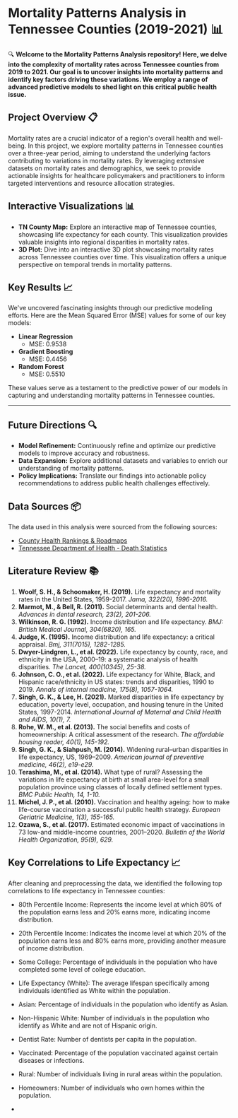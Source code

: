 # Mortality Patterns Analysis in Tennessee Counties (2019-2021) 📊

🔍 **Welcome to the Mortality Patterns Analysis repository! Here, we delve into the complexity of mortality rates across Tennessee counties from 2019 to 2021. Our goal is to uncover insights into mortality patterns and identify key factors driving these variations. We employ a range of advanced predictive models to shed light on this critical public health issue.**

## Project Overview 📋
Mortality rates are a crucial indicator of a region's overall health and well-being. In this project, we explore mortality patterns in Tennessee counties over a three-year period, aiming to understand the underlying factors contributing to variations in mortality rates. By leveraging extensive datasets on mortality rates and demographics, we seek to provide actionable insights for healthcare policymakers and practitioners to inform targeted interventions and resource allocation strategies.

## Interactive Visualizations 📊
- **TN County Map:** Explore an interactive map of Tennessee counties, showcasing life expectancy for each county. This visualization provides valuable insights into regional disparities in mortality rates.
- **3D Plot:** Dive into an interactive 3D plot showcasing mortality rates across Tennessee counties over time. This visualization offers a unique perspective on temporal trends in mortality patterns.

## Key Results 📈
We've uncovered fascinating insights through our predictive modeling efforts. Here are the Mean Squared Error (MSE) values for some of our key models:

- **Linear Regression**
  - MSE: 0.9538
- **Gradient Boosting**
  - MSE: 0.4456
- **Random Forest**
  - MSE: 0.5510

These values serve as a testament to the predictive power of our models in capturing and understanding mortality patterns in Tennessee counties.

---

## Future Directions 🔍
- **Model Refinement:** Continuously refine and optimize our predictive models to improve accuracy and robustness.
- **Data Expansion:** Explore additional datasets and variables to enrich our understanding of mortality patterns.
- **Policy Implications:** Translate our findings into actionable policy recommendations to address public health challenges effectively.

## Data Sources 📦
The data used in this analysis were sourced from the following sources:
- [County Health Rankings & Roadmaps](https://www.countyhealthrankings.org/health-data/tennessee/data-and-resources)
- [Tennessee Department of Health - Death Statistics](https://www.tn.gov/health/health-program-areas/statistics/health-data/death-statistics.html)

## Literature Review 📚
1. **Woolf, S. H., & Schoomaker, H. (2019).** Life expectancy and mortality rates in the United States, 1959-2017. *Jama, 322(20), 1996-2016.*
2. **Marmot, M., & Bell, R. (2011).** Social determinants and dental health. *Advances in dental research, 23(2), 201-206.*
3. **Wilkinson, R. G. (1992).** Income distribution and life expectancy. *BMJ: British Medical Journal, 304(6820), 165.*
4. **Judge, K. (1995).** Income distribution and life expectancy: a critical appraisal. *Bmj, 311(7015), 1282-1285.*
5. **Dwyer-Lindgren, L., et al. (2022).** Life expectancy by county, race, and ethnicity in the USA, 2000–19: a systematic analysis of health disparities. *The Lancet, 400(10345), 25-38.*
6. **Johnson, C. O., et al. (2022).** Life expectancy for White, Black, and Hispanic race/ethnicity in US states: trends and disparities, 1990 to 2019. *Annals of internal medicine, 175(8), 1057-1064.*
7. **Singh, G. K., & Lee, H. (2021).** Marked disparities in life expectancy by education, poverty level, occupation, and housing tenure in the United States, 1997-2014. *International Journal of Maternal and Child Health and AIDS, 10(1), 7.*
8. **Rohe, W. M., et al. (2013).** The social benefits and costs of homeownership: A critical assessment of the research. *The affordable housing reader, 40(1), 145-192.*
9. **Singh, G. K., & Siahpush, M. (2014).** Widening rural–urban disparities in life expectancy, US, 1969–2009. *American journal of preventive medicine, 46(2), e19-e29.*
10. **Terashima, M., et al. (2014).** What type of rural? Assessing the variations in life expectancy at birth at small area-level for a small population province using classes of locally defined settlement types. *BMC Public Health, 14, 1-10.*
11. **Michel, J. P., et al. (2010).** Vaccination and healthy ageing: how to make life-course vaccination a successful public health strategy. *European Geriatric Medicine, 1(3), 155-165.*
12. **Ozawa, S., et al. (2017).** Estimated economic impact of vaccinations in 73 low-and middle-income countries, 2001–2020. *Bulletin of the World Health Organization, 95(9), 629.*

## Key Correlations to Life Expectancy 📈
After cleaning and preprocessing the data, we identified the following top correlations to life expectancy in Tennessee counties:
- 80th Percentile Income: Represents the income level at which 80% of the population earns less and 20% earns more, indicating income distribution.
- 20th Percentile Income: Indicates the income level at which 20% of the population earns less and 80% earns more, providing another measure of income distribution.
- Some College: Percentage of individuals in the population who have completed some level of college education.
- Life Expectancy (White): The average lifespan specifically among individuals identified as White within the population.
- Asian: Percentage of individuals in the population who identify as Asian.
- Non-Hispanic White: Number of individuals in the population who identify as White and are not of Hispanic origin.
- Dentist Rate: Number of dentists per capita in the population.
- Vaccinated: Percentage of the population vaccinated against certain diseases or infections.
- Rural: Number of individuals living in rural areas within the population.
- Homeowners: Number of individuals who own homes within the population.


- 
